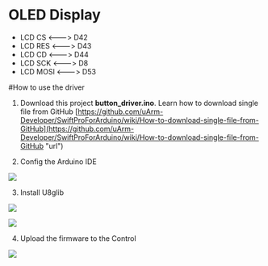 # OLED Display

- LCD CS <---> D42
- LCD RES <---> D43
- LCD CD <---> D44
- LCD SCK <---> D8
- LCD MOSI <---> D53

#How to use the driver
1. Download this project **button_driver.ino**. 
   Learn how to download single file from GitHub [https://github.com/uArm-Developer/SwiftProForArduino/wiki/How-to-download-single-file-from-GitHub](https://github.com/uArm-Developer/SwiftProForArduino/wiki/How-to-download-single-file-from-GitHub "url")

2. Config the Arduino IDE

![](https://github.com/uArm-Developer/Controller/blob/master/driver/oled_12864_driver/image/tool_set.jpg)

3. Install U8glib

![](https://github.com/uArm-Developer/Controller/blob/master/driver/oled_12864_driver/image/install_lib.jpg) 

![](https://github.com/uArm-Developer/Controller/blob/master/driver/oled_12864_driver/image/u8glib.jpg)


4. Upload the firmware to the Control

![](https://github.com/uArm-Developer/Controller/blob/master/driver/oled_12864_driver/image/upload.jpg)

 